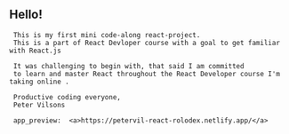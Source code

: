 ## Hello!
     

     This is my first mini code-along react-project.
     This is a part of React Devloper course with a goal to get familiar with React.js

     It was challenging to begin with, that said I am committed
     to learn and master React throughout the React Developer course I'm taking online .

     Productive coding everyone,
     Peter Vilsons

     app_preview:  <a>https://petervil-react-rolodex.netlify.app/</a>
